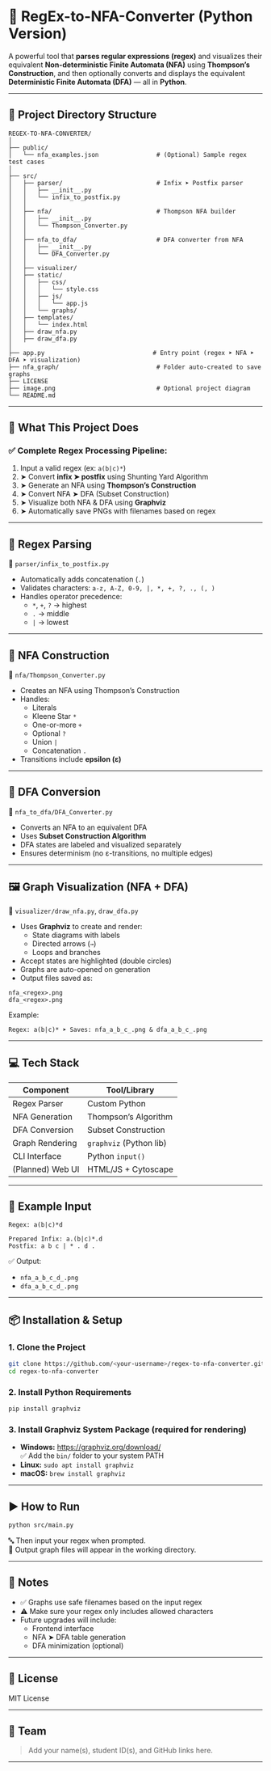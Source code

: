 # 🎯 RegEx-to-NFA-Converter (Python Version)

A powerful tool that **parses regular expressions (regex)** and visualizes their equivalent **Non-deterministic Finite Automata (NFA)** using **Thompson’s Construction**, and then optionally converts and displays the equivalent **Deterministic Finite Automata (DFA)** — all in **Python**.

---

## 📁 Project Directory Structure

```
REGEX-TO-NFA-CONVERTER/
│
├── public/
│   └── nfa_examples.json                # (Optional) Sample regex test cases
│
├── src/
│   ├── parser/                          # Infix ➤ Postfix parser
│   │   ├── __init__.py
│   │   └── infix_to_postfix.py
│   │
│   ├── nfa/                             # Thompson NFA builder
│   │   ├── __init__.py
│   │   └── Thompson_Converter.py
│   │
│   ├── nfa_to_dfa/                      # DFA converter from NFA
│   │   ├── __init__.py
│   │   └── DFA_Converter.py
│   │
│   ├── visualizer/
│   ├── static/
│   │   ├── css/
│   │   │   └── style.css
│   │   ├── js/
│   │   │   └── app.js
│   │   └── graphs/
│   ├── templates/
│   │   └── index.html
│   ├── draw_nfa.py
│   ├── draw_dfa.py
│
├── app.py                              # Entry point (regex ➤ NFA ➤ DFA ➤ visualization)
├── nfa_graph/                           # Folder auto-created to save graphs
├── LICENSE
├── image.png                            # Optional project diagram
└── README.md
```

---

## 🔄 What This Project Does

### ✅ Complete Regex Processing Pipeline:
1. Input a valid regex (ex: `a(b|c)*`)
2. ➤ Convert **infix ➤ postfix** using Shunting Yard Algorithm
3. ➤ Generate an NFA using **Thompson’s Construction**
4. ➤ Convert NFA ➤ DFA (Subset Construction)
5. ➤ Visualize both NFA & DFA using **Graphviz**
6. ➤ Automatically save PNGs with filenames based on regex

---

## 🧠 Regex Parsing

📄 `parser/infix_to_postfix.py`

- Automatically adds concatenation (`.`)
- Validates characters: `a-z, A-Z, 0-9, |, *, +, ?, ., (, )`
- Handles operator precedence:
  - `*`, `+`, `?` → highest
  - `.` → middle
  - `|` → lowest

---

## 🧱 NFA Construction

📄 `nfa/Thompson_Converter.py`

- Creates an NFA using Thompson’s Construction
- Handles:
  - Literals
  - Kleene Star `*`
  - One-or-more `+`
  - Optional `?`
  - Union `|`
  - Concatenation `.`
- Transitions include **epsilon (ε)**

---

## 🔁 DFA Conversion

📄 `nfa_to_dfa/DFA_Converter.py`

- Converts an NFA to an equivalent DFA
- Uses **Subset Construction Algorithm**
- DFA states are labeled and visualized separately
- Ensures determinism (no ε-transitions, no multiple edges)

---

## 🖼 Graph Visualization (NFA + DFA)

📄 `visualizer/draw_nfa.py`, `draw_dfa.py`

- Uses **Graphviz** to create and render:
  - State diagrams with labels
  - Directed arrows (`→`)
  - Loops and branches
- Accept states are highlighted (double circles)
- Graphs are auto-opened on generation
- Output files saved as:

```
nfa_<regex>.png
dfa_<regex>.png
```

Example:
```
Regex: a(b|c)* ➤ Saves: nfa_a_b_c_.png & dfa_a_b_c_.png
```

---

## 💻 Tech Stack

| Component        | Tool/Library              |
|------------------|---------------------------|
| Regex Parser     | Custom Python             |
| NFA Generation   | Thompson’s Algorithm      |
| DFA Conversion   | Subset Construction       |
| Graph Rendering  | `graphviz` (Python lib)   |
| CLI Interface    | Python `input()`          |
| (Planned) Web UI | HTML/JS + Cytoscape       |

---

## 🧪 Example Input

```text
Regex: a(b|c)*d

Prepared Infix: a.(b|c)*.d
Postfix: a b c | * . d .
```

✅ Output:
- `nfa_a_b_c_d_.png`
- `dfa_a_b_c_d_.png`

---

## 📦 Installation & Setup

### 1. Clone the Project

```bash
git clone https://github.com/<your-username>/regex-to-nfa-converter.git
cd regex-to-nfa-converter
```

### 2. Install Python Requirements

```bash
pip install graphviz
```

### 3. Install Graphviz System Package (required for rendering)

- **Windows:** https://graphviz.org/download/  
  ✅ Add the `bin/` folder to your system PATH
- **Linux:** `sudo apt install graphviz`
- **macOS:** `brew install graphviz`

---

## ▶️ How to Run

```bash
python src/main.py
```

🔤 Then input your regex when prompted.  
📁 Output graph files will appear in the working directory.

---

## 📝 Notes

- ✅ Graphs use safe filenames based on the input regex
- ⚠️ Make sure your regex only includes allowed characters
- Future upgrades will include:
  - Frontend interface
  - NFA ➤ DFA table generation
  - DFA minimization (optional)

---

## 📜 License

MIT License

---

## 👥 Team

> Add your name(s), student ID(s), and GitHub links here.

---
